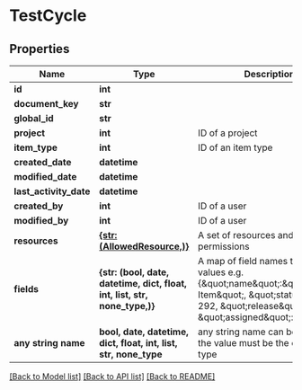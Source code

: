 # TestCycle


## Properties
Name | Type | Description | Notes
------------ | ------------- | ------------- | -------------
**id** | **int** |  | 
**document_key** | **str** |  | 
**global_id** | **str** |  | 
**project** | **int** | ID of a project | 
**item_type** | **int** | ID of an item type | 
**created_date** | **datetime** |  | 
**modified_date** | **datetime** |  | 
**last_activity_date** | **datetime** |  | 
**created_by** | **int** | ID of a user | 
**modified_by** | **int** | ID of a user | 
**resources** | [**{str: (AllowedResource,)}**](AllowedResource.md) | A set of resources and allowed permissions | 
**fields** | **{str: (bool, date, datetime, dict, float, int, list, str, none_type,)}** | A map of field names to field values e.g. {\&quot;name\&quot;:\&quot;Sample Item\&quot;, \&quot;status\&quot;: 292, \&quot;release\&quot;: 2, \&quot;assigned\&quot;: 23} | 
**any string name** | **bool, date, datetime, dict, float, int, list, str, none_type** | any string name can be used but the value must be the correct type | [optional]

[[Back to Model list]](../README.md#documentation-for-models) [[Back to API list]](../README.md#documentation-for-api-endpoints) [[Back to README]](../README.md)


